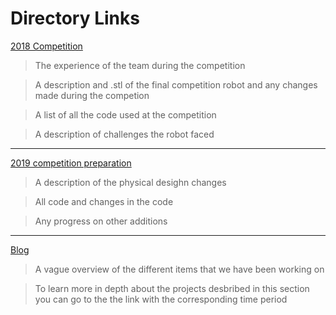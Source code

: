 # Directory Links



[2018 Competition](2018-competition)

>The experience of the team during the competition

>A description and .stl of the final competition robot and any changes made during the competion

>A list of all the code used at the competition

>A description of challenges the robot faced

_________________________________________________________________________________________________________________________________________

[2019 competition preparation](2019-competition-preparation)

>A description of the physical desighn changes

>All code and changes in the code

>Any progress on other additions

_________________________________________________________________________________________________________________________________________

[Blog](blog)

> A vague overview of the different items that we have been working on

>To learn more in depth about the projects desbribed in this section you can go to the the link with the corresponding time period 
